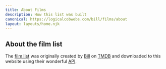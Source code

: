 ```yaml
---
title: About Films
description: How this list was built
canonical: https://logicalcobwebs.com/bill/films/about
layout: layouts/home.njk
---
```


## About the film list

The [film list](../) was originally created by [Bill](/bill) on [TMDB](https://www.themoviedb.org/) and downloaded to this website using their wonderful [API](https://developer.themoviedb.org/docs/getting-started).
